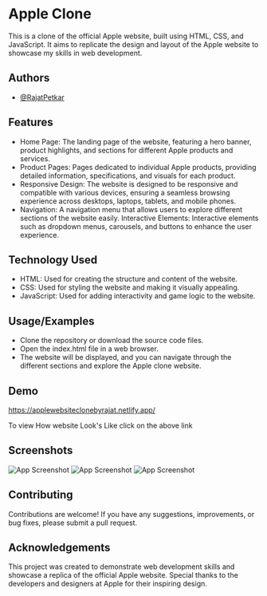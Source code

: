 
# Apple Clone
This is a clone of the official Apple website, built using HTML, CSS, and JavaScript. It aims to replicate the design and layout of the Apple website to showcase my skills in web development.



## Authors

- [@RajatPetkar](https://www.github.com/RajatPetkar)


## Features

- Home Page: The landing page of the website, featuring a hero banner, product highlights, and sections for different Apple products and services.
- Product Pages: Pages dedicated to individual Apple products, providing detailed information, specifications, and visuals for each product.
- Responsive Design: The website is designed to be responsive and compatible with various devices, ensuring a seamless browsing experience across desktops, laptops, tablets, and mobile phones.
- Navigation: A navigation menu that allows users to explore different sections of the website easily.
Interactive Elements: Interactive elements such as dropdown menus, carousels, and buttons to enhance the user experience.

## Technology Used

- HTML: Used for creating the structure and content of the website.
- CSS: Used for styling the website and making it visually appealing.
- JavaScript: Used for adding interactivity and game logic to the website.
## Usage/Examples


- Clone the repository or download the source code files.
- Open the index.html file in a web browser.
- The website will be displayed, and you can navigate through the different sections and explore the Apple clone website.
## Demo
https://applewebsiteclonebyrajat.netlify.app/

To view How website Look's Like click on the above link
## Screenshots

![App Screenshot]()
![App Screenshot]()
![App Screenshot]()

## Contributing

Contributions are welcome! If you have any suggestions, improvements, or bug fixes, please submit a pull request.


## Acknowledgements

This project was created to demonstrate web development skills and showcase a replica of the official Apple website. Special thanks to the developers and designers at Apple for their inspiring design.
